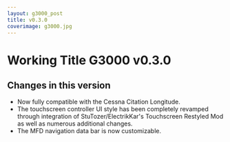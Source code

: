 ```yaml
---
layout: g3000_post
title: v0.3.0
coverimage: g3000.jpg
---
```

# Working Title G3000 v0.3.0
## Changes in this version

- Now fully compatible with the Cessna Citation Longitude.
- The touchscreen controller UI style has been completely revamped through integration of StuTozer/ElectrikKar's Touchscreen Restyled Mod as well as numerous additional changes.
- The MFD navigation data bar is now customizable.